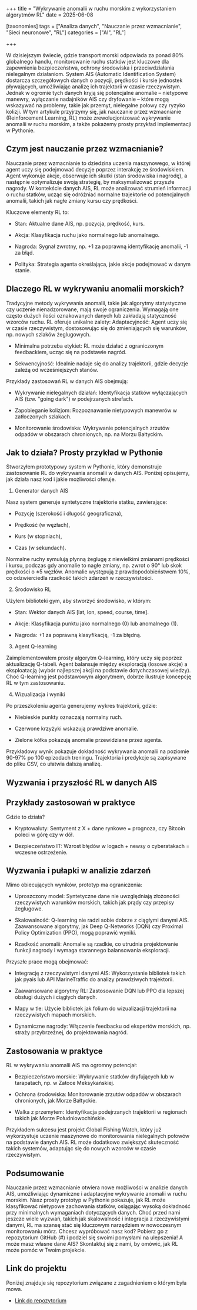 +++
title = "Wykrywanie anomalii w ruchu morskim z wykorzystaniem algorytmów RL"
date = 2025-06-08

[taxonomies]
tags = ["Analiza danych", "Nauczanie przez wzmacnianie", "Sieci neuronowe", "RL"]
categories = ["AI", "RL"]

+++

W dzisiejszym świecie, gdzie transport morski odpowiada za ponad 80% globalnego handlu, monitorowanie ruchu statków jest kluczowe dla zapewnienia bezpieczeństwa, ochrony środowiska i przeciwdziałania nielegalnym działaniom. System AIS (Automatic Identification System) dostarcza szczegółowych danych o pozycji, prędkości i kursie jednostek pływających, umożliwiając analizę ich trajektorii w czasie rzeczywistym. Jednak w ogromie tych danych kryją się potencjalne anomalie – nietypowe manewry, wyłączanie nadajników AIS czy dryfowanie – które mogą wskazywać na problemy, takie jak przemyt, nielegalne połowy czy ryzyko kolizji. W tym artykule przyjrzymy się, jak nauczanie przez wzmacnianie (Reinforcement Learning, RL) może zrewolucjonizować wykrywanie anomalii w ruchu morskim, a także pokażemy prosty przykład implementacji w Pythonie.



## Czym jest nauczanie przez wzmacnianie?


Nauczanie przez wzmacnianie to dziedzina uczenia maszynowego, w której agent uczy się podejmować decyzje poprzez interakcję ze środowiskiem. Agent wykonuje akcje, obserwuje ich skutki (stan środowiska i nagrodę), a następnie optymalizuje swoją strategię, by maksymalizować przyszłe nagrody. W kontekście danych AIS, RL może analizować strumień informacji o ruchu statków, ucząc się odróżniać normalne trajektorie od potencjalnych anomalii, takich jak nagłe zmiany kursu czy prędkości.

Kluczowe elementy RL to:

- Stan: Aktualne dane AIS, np. pozycja, prędkość, kurs.

- Akcja: Klasyfikacja ruchu jako normalnego lub anomalnego.

- Nagroda: Sygnał zwrotny, np. +1 za poprawną identyfikację anomalii, -1 za błąd.

- Polityka: Strategia agenta określająca, jakie akcje podejmować w danym stanie.




## Dlaczego RL w wykrywaniu anomalii morskich?


Tradycyjne metody wykrywania anomalii, takie jak algorytmy statystyczne czy uczenie nienadzorowane, mają swoje ograniczenia. Wymagają one często dużych ilości oznakowanych danych lub zakładają statyczność wzorców ruchu. RL oferuje unikalne zalety:
Adaptacyjność: Agent uczy się w czasie rzeczywistym, dostosowując się do zmieniających się warunków, np. nowych szlaków żeglugowych.

- Minimalna potrzeba etykiet: RL może działać z ograniczonym feedbackiem, ucząc się na podstawie nagród.

- Sekwencyjność: Idealnie nadaje się do analizy trajektorii, gdzie decyzje zależą od wcześniejszych stanów.

Przykłady zastosowań RL w danych AIS obejmują:

- Wykrywanie nielegalnych działań: Identyfikacja statków wyłączających AIS (tzw. "going dark") w podejrzanych strefach.

- Zapobieganie kolizjom: Rozpoznawanie nietypowych manewrów w zatłoczonych szlakach.

- Monitorowanie środowiska: Wykrywanie potencjalnych zrzutów odpadów w obszarach chronionych, np. na Morzu Bałtyckim.



## Jak to działa? Prosty przykład w Pythonie

Stworzyłem prototypowy system w Pythonie, który demonstruje zastosowanie RL do wykrywania anomalii w danych AIS. Poniżej opisujemy, jak działa nasz kod i jakie możliwości oferuje.


1. Generator danych AIS

Nasz system generuje syntetyczne trajektorie statku, zawierające:

- Pozycję (szerokość i długość geograficzna),

- Prędkość (w węzłach),

- Kurs (w stopniach),

- Czas (w sekundach).


Normalne ruchy symulują płynną żeglugę z niewielkimi zmianami prędkości i kursu, podczas gdy anomalie to nagłe zmiany, np. zwrot o 90° lub skok prędkości o ±5 węzłów. Anomalie występują z prawdopodobieństwem 10%, co odzwierciedla rzadkość takich zdarzeń w rzeczywistości.


2. Środowisko RL

Użyłem biblioteki gym, aby stworzyć środowisko, w którym:

- Stan: Wektor danych AIS [lat, lon, speed, course, time].

- Akcje: Klasyfikacja punktu jako normalnego (0) lub anomalnego (1).

- Nagroda: +1 za poprawną klasyfikację, -1 za błędną.

3. Agent Q-learning

Zaimplementowałem prosty algorytm Q-learning, który uczy się poprzez aktualizację Q-tabeli. Agent balansuje między eksploracją (losowe akcje) a eksploatacją (wybór najlepszej akcji na podstawie dotychczasowej wiedzy). Choć Q-learning jest podstawowym algorytmem, dobrze ilustruje koncepcję RL w tym zastosowaniu.


4. Wizualizacja i wyniki

Po przeszkoleniu agenta generujemy wykres trajektorii, gdzie:

- Niebieskie punkty oznaczają normalny ruch.

- Czerwone krzyżyki wskazują prawdziwe anomalie.

- Zielone kółka pokazują anomalie przewidziane przez agenta.

Przykładowy wynik pokazuje dokładność wykrywania anomalii na poziomie 90-97% po 100 epizodach treningu. Trajektoria i predykcje są zapisywane do pliku CSV, co ułatwia dalszą analizę.



## Wyzwania i przyszłość RL w danych AIS



## Przykłady zastosowań w praktyce

Gdzie to działa?

- Kryptowaluty: Sentyment z X + dane rynkowe = prognoza, czy Bitcoin poleci w górę czy w dół.

- Bezpieczeństwo IT: Wzrost błędów w logach + newsy o cyberatakach = wczesne ostrzeżenie.

## Wyzwania i pułapki w analizie zdarzeń

Mimo obiecujących wyników, prototyp ma ograniczenia:

- Uproszczony model: Syntetyczne dane nie uwzględniają złożoności rzeczywistych warunków morskich, takich jak prądy czy przepisy żeglugowe.

- Skalowalność: Q-learning nie radzi sobie dobrze z ciągłymi danymi AIS. Zaawansowane algorytmy, jak Deep Q-Networks (DQN) czy Proximal Policy Optimization (PPO), mogą poprawić wyniki.

- Rzadkość anomalii: Anomalie są rzadkie, co utrudnia projektowanie funkcji nagrody i wymaga starannego balansowania eksploracji.

Przyszłe prace mogą obejmować:

- Integrację z rzeczywistymi danymi AIS: Wykorzystanie bibliotek takich jak pyais lub API MarineTraffic do analizy prawdziwych trajektorii.

- Zaawansowane algorytmy RL: Zastosowanie DQN lub PPO dla lepszej obsługi dużych i ciągłych danych.

- Mapy w tle: Użycie bibliotek jak folium do wizualizacji trajektorii na rzeczywistych mapach morskich.

- Dynamiczne nagrody: Włączenie feedbacku od ekspertów morskich, np. straży przybrzeżnej, do projektowania nagród.

## Zastosowania w praktyce

RL w wykrywaniu anomalii AIS ma ogromny potencjał:

- Bezpieczeństwo morskie: Wykrywanie statków dryfujących lub w tarapatach, np. w Zatoce Meksykańskiej.

- Ochrona środowiska: Monitorowanie zrzutów odpadów w obszarach chronionych, jak Morze Bałtyckie.

- Walka z przemytem: Identyfikacja podejrzanych trajektorii w regionach takich jak Morze Południowochińskie.

Przykładem sukcesu jest projekt Global Fishing Watch, który już wykorzystuje uczenie maszynowe do monitorowania nielegalnych połowów na podstawie danych AIS. RL może dodatkowo zwiększyć skuteczność takich systemów, adaptując się do nowych wzorców w czasie rzeczywistym.

## Podsumowanie

Nauczanie przez wzmacnianie otwiera nowe możliwości w analizie danych AIS, umożliwiając dynamiczne i adaptacyjne wykrywanie anomalii w ruchu morskim. Nasz prosty prototyp w Pythonie pokazuje, jak RL może klasyfikować nietypowe zachowania statków, osiągając wysoką dokładność przy minimalnych wymaganiach dotyczących danych. Choć przed nami jeszcze wiele wyzwań, takich jak skalowalność i integracja z rzeczywistymi danymi, RL ma szansę stać się kluczowym narzędziem w nowoczesnym monitorowaniu mórz.
Chcesz wypróbować nasz kod? Pobierz go z repozytorium GitHub (#) i podziel się swoimi pomysłami na ulepszenia! A może masz własne dane AIS? Skontaktuj się z nami, by omówić, jak RL może pomóc w Twoim projekcie.



## Link do projektu

Poniżej znajduje się repozytorium związane z zagadnieniem o którym była mowa.
-  [Link do repozytorium](https://github.com/BobakMariusz/reinforcement-learning)
